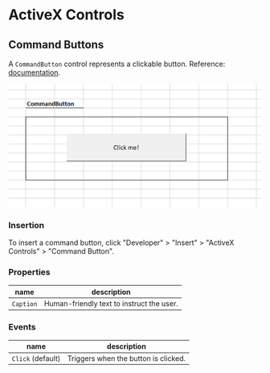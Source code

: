 # ActiveX Controls

## Command Buttons

A `CommandButton` control represents a clickable button. Reference: [documentation](https://msdn.microsoft.com/en-us/VBA/Language-Reference-VBA/articles/commandbutton-control).

![a screenshot of an excel worksheet with two buttons which read "Get cell value" and "Set cell value", respectively.](command-button.png)

### Insertion

To insert a command button, click "Developer" > "Insert" > "ActiveX Controls" > "Command Button".

### Properties

name | description
--- | ---
`Caption` | Human-friendly text to instruct the user.

### Events

name | description
--- | ---
`Click` (default) | Triggers when the button is clicked.
